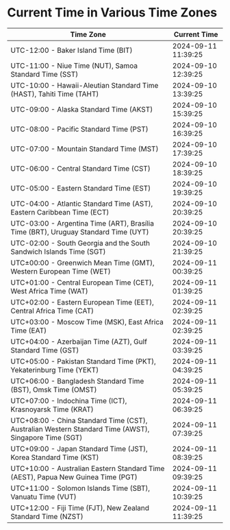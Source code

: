 # Current Time in Various Time Zones

| Time Zone | Current Time |
|-----------|--------------|
| UTC-12:00 - Baker Island Time (BIT) | 2024-09-11 11:39:25 |
| UTC-11:00 - Niue Time (NUT), Samoa Standard Time (SST) | 2024-09-10 12:39:25 |
| UTC-10:00 - Hawaii-Aleutian Standard Time (HAST), Tahiti Time (TAHT) | 2024-09-10 13:39:25 |
| UTC-09:00 - Alaska Standard Time (AKST) | 2024-09-10 15:39:25 |
| UTC-08:00 - Pacific Standard Time (PST) | 2024-09-10 16:39:25 |
| UTC-07:00 - Mountain Standard Time (MST) | 2024-09-10 17:39:25 |
| UTC-06:00 - Central Standard Time (CST) | 2024-09-10 18:39:25 |
| UTC-05:00 - Eastern Standard Time (EST) | 2024-09-10 19:39:25 |
| UTC-04:00 - Atlantic Standard Time (AST), Eastern Caribbean Time (ECT) | 2024-09-10 20:39:25 |
| UTC-03:00 - Argentina Time (ART), Brasília Time (BRT), Uruguay Standard Time (UYT) | 2024-09-10 20:39:25 |
| UTC-02:00 - South Georgia and the South Sandwich Islands Time (SGT) | 2024-09-10 21:39:25 |
| UTC±00:00 - Greenwich Mean Time (GMT), Western European Time (WET) | 2024-09-11 00:39:25 |
| UTC+01:00 - Central European Time (CET), West Africa Time (WAT) | 2024-09-11 01:39:25 |
| UTC+02:00 - Eastern European Time (EET), Central Africa Time (CAT) | 2024-09-11 02:39:25 |
| UTC+03:00 - Moscow Time (MSK), East Africa Time (EAT) | 2024-09-11 02:39:25 |
| UTC+04:00 - Azerbaijan Time (AZT), Gulf Standard Time (GST) | 2024-09-11 03:39:25 |
| UTC+05:00 - Pakistan Standard Time (PKT), Yekaterinburg Time (YEKT) | 2024-09-11 04:39:25 |
| UTC+06:00 - Bangladesh Standard Time (BST), Omsk Time (OMST) | 2024-09-11 05:39:25 |
| UTC+07:00 - Indochina Time (ICT), Krasnoyarsk Time (KRAT) | 2024-09-11 06:39:25 |
| UTC+08:00 - China Standard Time (CST), Australian Western Standard Time (AWST), Singapore Time (SGT) | 2024-09-11 07:39:25 |
| UTC+09:00 - Japan Standard Time (JST), Korea Standard Time (KST) | 2024-09-11 08:39:25 |
| UTC+10:00 - Australian Eastern Standard Time (AEST), Papua New Guinea Time (PGT) | 2024-09-11 09:39:25 |
| UTC+11:00 - Solomon Islands Time (SBT), Vanuatu Time (VUT) | 2024-09-11 10:39:25 |
| UTC+12:00 - Fiji Time (FJT), New Zealand Standard Time (NZST) | 2024-09-11 11:39:25 |
